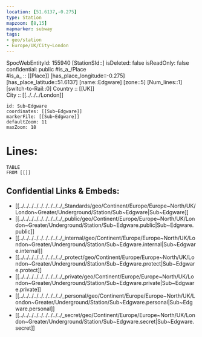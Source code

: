 ```yaml
---
location: [51.6137,-0.275] 
type: Station 
mapzoom: [8,15] 
mapmarker: subway 
tags:
- geo/station
- Europe/UK/City~London
---
```

SpocWebEntityId: 155940
[StationSId::] 
isDeleted: false
isReadOnly: false
confidential: public
#is_a_/Place  
#is_a_ :: [[Place]] 
[has_place_longitude::-0.275] 
[has_place_latitude::51.6137] 
[name::Edgware] 
[zone::5] 
[Num_lines::1] 
[switch-to-Rail::0] 
Country :: [[UK]]  
City :: [[../../../London]]  


```leaflet
id: Sub~Edgware
coordinates: [[Sub~Edgware]] 
markerFile: [[Sub~Edgware]] 
defaultZoom: 11 
maxZoom: 18
```


# Lines: 
```dataview
TABLE 
FROM [[]] 
```

## Confidential Links & Embeds: 
- [[../../../../../../../../../_Standards/geo/Continent/Europe/Europe~North/UK/London~Greater/Underground/Station/Sub~Edgware|Sub~Edgware]] 
- [[../../../../../../../../../_public/geo/Continent/Europe/Europe~North/UK/London~Greater/Underground/Station/Sub~Edgware.public|Sub~Edgware.public]] 
- [[../../../../../../../../../_internal/geo/Continent/Europe/Europe~North/UK/London~Greater/Underground/Station/Sub~Edgware.internal|Sub~Edgware.internal]] 
- [[../../../../../../../../../_protect/geo/Continent/Europe/Europe~North/UK/London~Greater/Underground/Station/Sub~Edgware.protect|Sub~Edgware.protect]] 
- [[../../../../../../../../../_private/geo/Continent/Europe/Europe~North/UK/London~Greater/Underground/Station/Sub~Edgware.private|Sub~Edgware.private]] 
- [[../../../../../../../../../_personal/geo/Continent/Europe/Europe~North/UK/London~Greater/Underground/Station/Sub~Edgware.personal|Sub~Edgware.personal]] 
- [[../../../../../../../../../_secret/geo/Continent/Europe/Europe~North/UK/London~Greater/Underground/Station/Sub~Edgware.secret|Sub~Edgware.secret]] 
